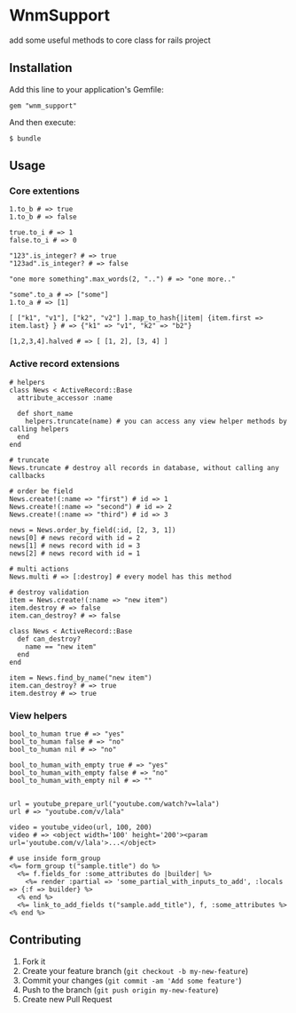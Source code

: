 # WnmSupport

add some useful methods to core class for rails project

## Installation

Add this line to your application's Gemfile:

    gem "wnm_support"

And then execute:

    $ bundle

## Usage

### Core extentions


    1.to_b # => true
    1.to_b # => false

    true.to_i # => 1
    false.to_i # => 0

    "123".is_integer? # => true
    "123ad".is_integer? # => false

    "one more something".max_words(2, "..") # => "one more.."

    "some".to_a # => ["some"]
    1.to_a # => [1]

    [ ["k1", "v1"], ["k2", "v2"] ].map_to_hash{|item| {item.first => item.last} } # => {"k1" => "v1", "k2" => "b2"}

    [1,2,3,4].halved # => [ [1, 2], [3, 4] ]

### Active record extensions


    # helpers
    class News < ActiveRecord::Base
      attribute_accessor :name

      def short_name
        helpers.truncate(name) # you can access any view helper methods by calling helpers
      end
    end

    # truncate
    News.truncate # destroy all records in database, without calling any callbacks

    # order be field
    News.create!(:name => "first") # id => 1
    News.create!(:name => "second") # id => 2
    News.create!(:name => "third") # id => 3

    news = News.order_by_field(:id, [2, 3, 1])
    news[0] # news record with id = 2
    news[1] # news record with id = 3
    news[2] # news record with id = 1

    # multi actions
    News.multi # => [:destroy] # every model has this method

    # destroy validation
    item = News.create!(:name => "new item")
    item.destroy # => false
    item.can_destroy? # => false

    class News < ActiveRecord::Base
      def can_destroy?
        name == "new item"
      end
    end

    item = News.find_by_name("new item")
    item.can_destroy? # => true
    item.destroy # => true

### View helpers

    bool_to_human true # => "yes"
    bool_to_human false # => "no"
    bool_to_human nil # => "no"

    bool_to_human_with_empty true # => "yes"
    bool_to_human_with_empty false # => "no"
    bool_to_human_with_empty nil # => ""


    url = youtube_prepare_url("youtube.com/watch?v=lala")
    url # => "youtube.com/v/lala"

    video = youtube_video(url, 100, 200)
    video # => <object width='100' height='200'><param url='youtube.com/v/lala'>...</object>

    # use inside form_group
    <%= form_group t("sample.title") do %>
      <%= f.fields_for :some_attributes do |builder| %>
        <%= render :partial => 'some_partial_with_inputs_to_add', :locals => {:f => builder} %>
      <% end %>
      <%= link_to_add_fields t("sample.add_title"), f, :some_attributes %>
    <% end %>

## Contributing

1. Fork it
2. Create your feature branch (`git checkout -b my-new-feature`)
3. Commit your changes (`git commit -am 'Add some feature'`)
4. Push to the branch (`git push origin my-new-feature`)
5. Create new Pull Request
